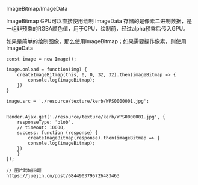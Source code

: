 ImageBitmap/ImageData

ImageBitmap GPU可以直接使用绘制
ImageData 存储的是像素二进制数据，是一组非预乘的RGBA颜色值，用于CPU，绘制前，经过alpha预乘后传入GPU。

如果是简单的绘制图像，那么使用ImageBitmap；如果需要操作像素，则使用ImageData

```
const image = new Image();

image.onload = function(img) {
    createImageBitmap(this, 0, 0, 32, 32).then(imageBitmap => {
        console.log(imageBitmap);
    })
}

image.src = './resource/texture/kerb/WPS0000001.jpg';


Render.Ajax.get('./resource/texture/kerb/WPS0000001.jpg', {
    responseType: 'blob',
    // timeout: 10000,
    success: function (response) {
        createImageBitmap(response).then(imageBitmap => {
        console.log(imageBitmap);
    })
    }
});

// 图片跨域问题
https://juejin.cn/post/6844903795726483463
```
